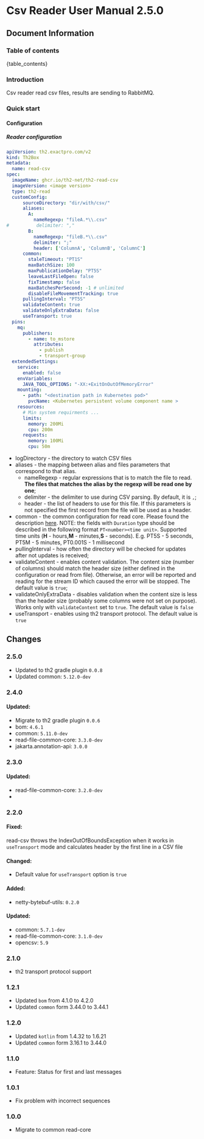 # Csv Reader User Manual 2.5.0

## Document Information

### Table of contents

{table_contents}

### Introduction

Csv reader read csv files, results are sending to RabbitMQ.

### Quick start

#### Configuration

##### Reader configuration

```yaml
apiVersion: th2.exactpro.com/v2
kind: Th2Box
metadata:
  name: read-csv
spec:
  imageName: ghcr.io/th2-net/th2-read-csv
  imageVersion: <image version>
  type: th2-read
  customConfig:
      sourceDirectory: "dir/with/csv/"
      aliases:
        A:
          nameRegexp: "fileA.*\\.csv"
#          delimiter: ","
        B:
          nameRegexp: "fileB.*\\.csv"
          delimiter: ";"
          header: ['ColumnA', 'ColumnB', 'ColumnC']
      common:
        staleTimeout: "PT1S"
        maxBatchSize: 100
        maxPublicationDelay: "PT5S"
        leaveLastFileOpen: false
        fixTimestamp: false
        maxBatchesPerSecond: -1 # unlimited
        disableFileMovementTracking: true
      pullingInterval: "PT5S"
      validateContent: true
      validateOnlyExtraData: false
      useTransport: true
  pins:
    mq:
      publishers:
        - name: to_mstore
          attributes:
            - publish
            - transport-group
  extendedSettings:
    service:
      enabled: false
    envVariables:
      JAVA_TOOL_OPTIONS: "-XX:+ExitOnOutOfMemoryError"
    mounting:
      - path: "<destination path in Kubernetes pod>"
        pvcName: <Kubernetes persistent volume component name >
    resources:
      # Min system requirments ...
      limits:
        memory: 200Mi
        cpu: 200m
      requests:
        memory: 100Mi
        cpu: 50m
```
 
+ logDirectory - the directory to watch CSV files
+ aliases - the mapping between alias and files parameters that correspond to that alias. 
    + nameRegexp - regular expressions that is to match the file to read. **The files that matches the alias by the regexp will be read one by one**;
    + delimiter - the delimiter to use during CSV parsing. By default, it is `,`;
    + header - the list of headers to use for this file. If this parameters is not specified the first record from the file will be used as a header.
+ common - the common configuration for read core. Please found the description [here](https://github.com/th2-net/th2-read-file-common-core/blob/master/README.md#configuration).
  NOTE: the fields with `Duration` type should be described in the following format `PT<number><time unit>`.
  Supported time units (**H** - hours,**M** - minutes,**S** - seconds). E.g. PT5S - 5 seconds, PT5M - 5 minutes, PT0.001S - 1 millisecond
+ pullingInterval - how often the directory will be checked for updates after not updates is received;
+ validateContent - enables content validation.
  The content size (number of columns) should match the header size (either defined in the configuration or read from file).
  Otherwise, an error will be reported and reading for the stream ID which caused the error will be stopped.
  The default value is `true`;
+ validateOnlyExtraData - disables validation when the content size is less than the header size (probably some columns were not set on purpose).
  Works only with `validateContent` set to `true`. The default value is `false`
+ useTransport - enables using th2 transport protocol. The default value is `true`

## Changes

### 2.5.0

+ Updated to th2 gradle plugin `0.0.8`
+ Updated common: `5.12.0-dev`

### 2.4.0

#### Updated:
+ Migrate to th2 gradle plugin `0.0.6`
+ bom: `4.6.1`
+ common: `5.11.0-dev`
+ read-file-common-core: `3.3.0-dev`
+ jakarta.annotation-api: `3.0.0`

### 2.3.0

#### Updated:
* read-file-common-core: `3.2.0-dev`
* 
### 2.2.0

#### Fixed:
read-csv throws the IndexOutOfBoundsException when it works in `useTransport` mode and calculates header by the first line in a CSV file

#### Changed:
* Default value for `useTransport` option is `true` 

#### Added:
* netty-bytebuf-utils: `0.2.0`

#### Updated:
* common: `5.7.1-dev`
* read-file-common-core: `3.1.0-dev`
* opencsv: `5.9`

### 2.1.0

+ th2 transport protocol support

### 1.2.1
+ Updated `bom` from 4.1.0 to 4.2.0
+ Updated `common` form 3.44.0 to 3.44.1

### 1.2.0
+ Updated `kotlin` from 1.4.32 to 1.6.21
+ Updated `common` form 3.16.1 to 3.44.0

### 1.1.0

+ Feature: Status for first and last messages

### 1.0.1

+ Fix problem with incorrect sequences

### 1.0.0

+ Migrate to common read-core